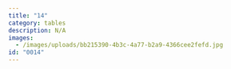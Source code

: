 ```yaml
---
title: "14"
category: tables
description: N/A
images:
  - /images/uploads/bb215390-4b3c-4a77-b2a9-4366cee2fefd.jpg
id: "0014"
---
```

